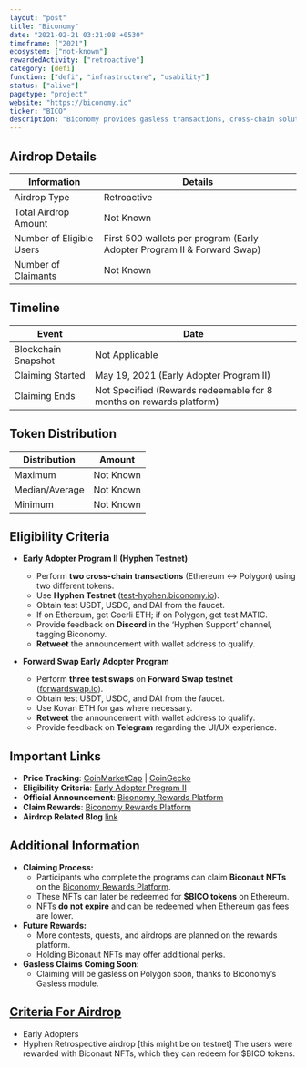 ```yaml
---
layout: "post"
title: "Biconomy"
date: "2021-02-21 03:21:08 +0530"
timeframe: ["2021"]
ecosystem: ["not-known"]
rewardedActivity: ["retroactive"]
category: [defi]
function: ["defi", "infrastructure", "usability"]
status: ["alive"]
pagetype: "project"
website: "https://biconomy.io"
ticker: "BICO"
description: "Biconomy provides gasless transactions, cross-chain solutions, and transaction optimization tools to simplify Web3.0 adoption."
---
```

## Airdrop Details

| Information              | Details                                                                 |
| ------------------------ | ----------------------------------------------------------------------- |
| Airdrop Type             | Retroactive                                                             |
| Total Airdrop Amount     | Not Known                                                               |
| Number of Eligible Users | First 500 wallets per program (Early Adopter Program II & Forward Swap) |
| Number of Claimants      | Not Known                                                               |

## Timeline

| Event               | Date                                                                |
| ------------------- | ------------------------------------------------------------------- |
| Blockchain Snapshot | Not Applicable                                                      |
| Claiming Started    | May 19, 2021 (Early Adopter Program II)                             |
| Claiming Ends       | Not Specified (Rewards redeemable for 8 months on rewards platform) |

## Token Distribution

| Distribution   | Amount    |
| -------------- | --------- |
| Maximum        | Not Known |
| Median/Average | Not Known |
| Minimum        | Not Known |

## Eligibility Criteria

- **Early Adopter Program II (Hyphen Testnet)**

  - Perform **two cross-chain transactions** (Ethereum ↔ Polygon) using two different tokens.
  - Use **Hyphen Testnet** ([test-hyphen.biconomy.io](https://test-hyphen.biconomy.io)).
  - Obtain test USDT, USDC, and DAI from the faucet.
  - If on Ethereum, get Goerli ETH; if on Polygon, get test MATIC.
  - Provide feedback on **Discord** in the ‘Hyphen Support’ channel, tagging Biconomy.
  - **Retweet** the announcement with wallet address to qualify.

- **Forward Swap Early Adopter Program**
  - Perform **three test swaps** on **Forward Swap testnet** ([forwardswap.io](https://forwardswap.io)).
  - Obtain test USDT, USDC, and DAI from the faucet.
  - Use Kovan ETH for gas where necessary.
  - **Retweet** the announcement with wallet address to qualify.
  - Provide feedback on **Telegram** regarding the UI/UX experience.

## Important Links

- **Price Tracking**: [CoinMarketCap](https://coinmarketcap.com/currencies/biconomy) | [CoinGecko](https://www.coingecko.com/en/coins/biconomy)
- **Eligibility Criteria**: [Early Adopter Program II](https://medium.com/biconomy/biconomy-early-adopter-program-ii-e2cf235fc76c)
- **Official Announcement**: [Biconomy Rewards Platform](https://medium.com/biconomy/introducing-the-biconomy-rewards-platform-8ab1b2ff535b)
- **Claim Rewards**: [Biconomy Rewards Platform](https://rewards.biconomy.io/)
- **Airdrop Related Blog** [link](https://medium.com/biconomy/tagged/airdrop)

## Additional Information

- **Claiming Process:**
  - Participants who complete the programs can claim **Biconaut NFTs** on the [Biconomy Rewards Platform](https://rewards.biconomy.io/).
  - These NFTs can later be redeemed for **$BICO tokens** on Ethereum.
  - NFTs **do not expire** and can be redeemed when Ethereum gas fees are lower.
- **Future Rewards:**
  - More contests, quests, and airdrops are planned on the rewards platform.
  - Holding Biconaut NFTs may offer additional perks.
- **Gasless Claims Coming Soon:**
  - Claiming will be gasless on Polygon soon, thanks to Biconomy’s Gasless module.

## [Criteria For Airdrop](https://medium.com/biconomy/tagged/airdrop)

- Early Adopters
- Hyphen Retrospective airdrop [this might be on testnet]
  The users were rewarded with Biconaut NFTs, which they can redeem for $BICO tokens.